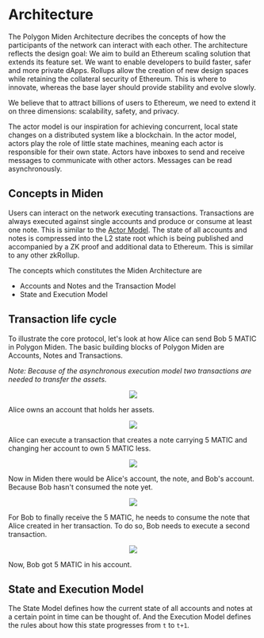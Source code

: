 # Architecture
The Polygon Miden Architecture decribes the concepts of how the participants of the network can interact with each other. The architecture reflects the design goal: We aim to build an Ethereum scaling solution that extends its feature set. We want to enable developers to build faster, safer and more private dApps. Rollups allow the creation of new design spaces while retaining the collateral security of Ethereum. This is where to innovate, whereas the base layer should provide stability and evolve slowly.

We believe that to attract billions of users to Ethereum, we need to extend it on three dimensions: scalability, safety, and privacy. 

The actor model is our inspiration for achieving concurrent, local state changes on a distributed system like a blockchain. In the actor model, actors play the role of little state machines, meaning each actor is responsible for their own state. Actors have inboxes to send and receive messages to communicate with other actors. Messages can be read asynchronously.

## Concepts in Miden
Users can interact on the network executing transactions. Transactions are always executed against single accounts and produce or consume at least one note. This is similar to the [Actor Model](https://en.wikipedia.org/wiki/Actor_model). The state of all accounts and notes is compressed into the L2 state root which is being published and accompanied by a ZK proof and additional data to Ethereum. This is similar to any other zkRollup. 

The concepts which constitutes the Miden Architecture are 

* Accounts and Notes and the Transaction Model
* State and Execution Model

## Transaction life cycle 
To illustrate the core protocol, let's look at how Alice can send Bob 5 MATIC in Polygon Miden. The basic building blocks of Polygon Miden are Accounts, Notes and Transactions. 

_Note: Because of the asynchronous execution model two transactions are needed to transfer the assets._

<p align="center">
    <img src="./diagrams/architecture/transaction_lifecycle/Account_Alice_1.svg">
</p>

Alice owns an account that holds her assets.

<p align="center">
    <img src="./diagrams/architecture/transaction_lifecycle/Transaction_1.svg">
</p>

Alice can execute a transaction that creates a note carrying 5 MATIC and changing her account to own 5 MATIC less.

<p align="center">
    <img src="./diagrams/architecture/transaction_lifecycle/Account_Note_Account.svg">
</p>

Now in Miden there would be Alice's account, the note, and Bob's account. Because Bob hasn't consumed the note yet.

<p align="center">
    <img src="./diagrams/architecture/transaction_lifecycle/Transaction_2.svg">
</p>

For Bob to finally receive the 5 MATIC, he needs to consume the note that Alice created in her transaction. To do so, Bob needs to execute a second transaction.

<p align="center">
    <img src="./diagrams/architecture/transaction_lifecycle/Account_Bob_1.svg">
</p>

Now, Bob got 5 MATIC in his account. 

## State and Execution Model
The State Model defines how the current state of all accounts and notes at a certain point in time can be thought of. And the Execution Model defines the rules about how this state progresses from `t` to `t+1`.
